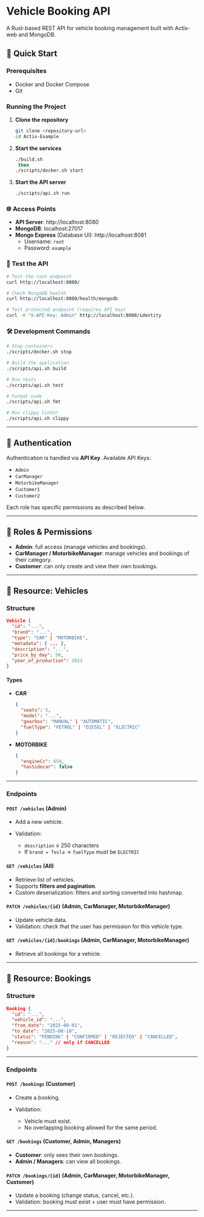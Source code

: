 # Vehicle Booking API

A Rust-based REST API for vehicle booking management built with Actix-web and MongoDB.

## 🚀 Quick Start

### Prerequisites
- Docker and Docker Compose
- Git

### Running the Project

1. **Clone the repository**
   ```bash
   git clone <repository-url>
   cd Actix-Example
   ```

2. **Start the services**
   ```bash
   ./build.sh
    then   
   ./scripts/docker.sh start
   ```

3. **Start the API server**
   ```bash
   ./scripts/api.sh run
   ```

### 🌐 Access Points

- **API Server**: http://localhost:8080
- **MongoDB**: localhost:27017
- **Mongo Express** (Database UI): http://localhost:8081
  - Username: `root`
  - Password: `example`

### 🧪 Test the API

```bash
# Test the root endpoint
curl http://localhost:8080/

# Check MongoDB health
curl http://localhost:8080/health/mongodb

# Test protected endpoint (requires API key)
curl -H "X-API-Key: Admin" http://localhost:8080/identity
```

### 🛠️ Development Commands

```bash
# Stop containers
./scripts/docker.sh stop

# Build the application
./scripts/api.sh build

# Run tests
./scripts/api.sh test

# Format code
./scripts/api.sh fmt

# Run clippy linter
./scripts/api.sh clippy
```

---

## 🔑 Authentication

Authentication is handled via **API Key**.
Available API Keys:

* `Admin`
* `CarManager`
* `MotorbikeManager`
* `Customer1`
* `Customer2`

Each role has specific permissions as described below.

---

## 👥 Roles & Permissions

* **Admin**: full access (manage vehicles and bookings).
* **CarManager / MotorbikeManager**: manage vehicles and bookings of their category.
* **Customer**: can only create and view their own bookings.

---

## 🚗 Resource: Vehicles

### Structure

```json
Vehicle {
  "id": "...",
  "brand": "...",
  "type": "CAR" | "MOTORBIKE",
  "metadata": { ... },
  "description": "...",
  "price_by_day": 50,
  "year_of_production": 2021
}
```

#### Types

* **CAR**

  ```json
  {
    "seats": 5,
    "model": "...",
    "gearbox": "MANUAL" | "AUTOMATIC",
    "fuelType": "PETROL" | "DIESEL" | "ELECTRIC"
  }
  ```
* **MOTORBIKE**

  ```json
  {
    "engineCc": 650,
    "hasSidecar": false
  }
  ```

---

### Endpoints

#### `POST /vehicles` (Admin)

* Add a new vehicle.
* Validation:

  * `description` ≤ 250 characters
  * If `brand = Tesla` → `fuelType` must be `ELECTRIC`

#### `GET /vehicles` (All)

* Retrieve list of vehicles.
* Supports **filters and pagination**.
* Custom deserialization: filters and sorting converted into hashmap.

#### `PATCH /vehicles/{id}` (Admin, CarManager, MotorbikeManager)

* Update vehicle data.
* Validation: check that the user has permission for this vehicle type.

#### `GET /vehicles/{id}/bookings` (Admin, CarManager, MotorbikeManager)

* Retrieve all bookings for a vehicle.

---

## 📅 Resource: Bookings

### Structure

```json
Booking {
  "id": "...",
  "vehicle_id": "...",
  "from_date": "2025-08-01",
  "to_date": "2025-08-10",
  "status": "PENDING" | "CONFIRMED" | "REJECTED" | "CANCELLED",
  "reason": "..." // only if CANCELLED
}
```

---

### Endpoints

#### `POST /bookings` (Customer)

* Create a booking.
* Validation:

  * Vehicle must exist.
  * No overlapping booking allowed for the same period.

#### `GET /bookings` (Customer, Admin, Managers)

* **Customer**: only sees their own bookings.
* **Admin / Managers**: can view all bookings.

#### `PATCH /bookings/{id}` (Admin, CarManager, MotorbikeManager, Customer)

* Update a booking (change status, cancel, etc.).
* Validation: booking must exist + user must have permission.

---

